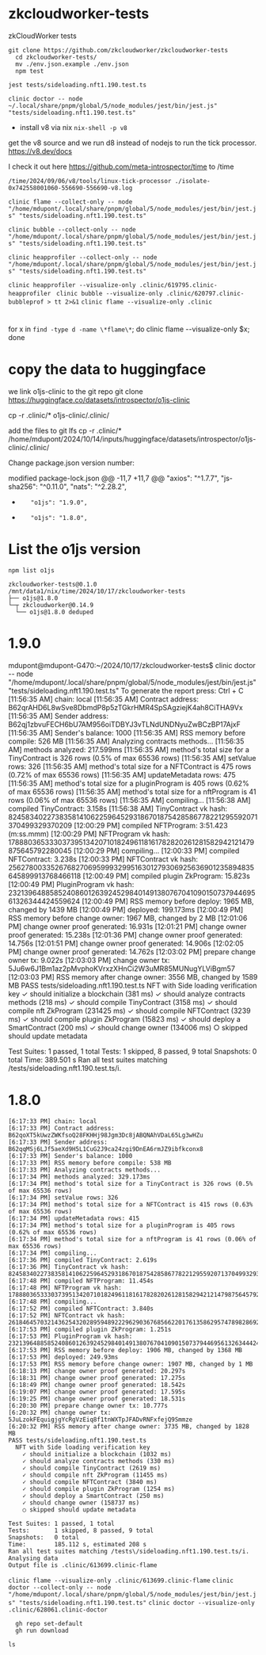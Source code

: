 # zkcloudworker-tests
zkCloudWorker tests


```
git clone https://github.com/zkcloudworker/zkcloudworker-tests
  cd zkcloudworker-tests/
  mv ./env.json.example ./env.json
  npm test
```

```
jest tests/sideloading.nft1.190.test.ts 
```

```
clinic doctor -- node ~/.local/share/pnpm/global/5/node_modules/jest/bin/jest.js" "tests/sideloading.nft1.190.test.ts"
```
  * install v8 via nix
  `nix-shell -p v8`

get the v8 source and we run d8 instead of nodejs to run the tick processor.
https://v8.dev/docs

I check it out here https://github.com/meta-introspector/time to /time 
```
/time/2024/09/06/v8/tools/linux-tick-processor ./isolate-0x742558001060-556690-556690-v8.log 
```

`clinic flame --collect-only -- node "/home/mdupont/.local/share/pnpm/global/5/node_modules/jest/bin/jest.js" "tests/sideloading.nft1.190.test.ts"`

`clinic bubble --collect-only -- node "/home/mdupont/.local/share/pnpm/global/5/node_modules/jest/bin/jest.js" "tests/sideloading.nft1.190.test.ts"`

`clinic heapprofiler --collect-only -- node "/home/mdupont/.local/share/pnpm/global/5/node_modules/jest/bin/jest.js" "tests/sideloading.nft1.190.test.ts"`

`clinic heapprofiler --visualize-only .clinic/619795.clinic-heapprofiler `
`clinic bubble --visualize-only .clinic/620797.clinic-bubbleprof > tt 2>&1`
`clinic flame --visualize-only .clinic`

#
for x in `find -type d -name \*flame\*`; do clinic flame --visualize-only $x; done


# copy the data to huggingface
we link o1js-clinic to the git repo 
git clone https://huggingface.co/datasets/introspector/o1js-clinic

cp -r .clinic/* o1js-clinic/.clinic/

add the files to git lfs
cp -r .clinic/* /home/mdupont/2024/10/14/inputs/huggingface/datasets/introspector/o1js-clinic/.clinic/

Change package.json version number:

modified   package-lock.json
@@ -11,7 +11,7 @@
         "axios": "^1.7.7",
         "js-sha256": "^0.11.0",
         "nats": "^2.28.2",
-        "o1js": "1.9.0",
+        "o1js": "1.8.0",

# List the o1js version
`npm list o1js`

```
zkcloudworker-tests@0.1.0 /mnt/data1/nix/time/2024/10/17/zkcloudworker-tests
├── o1js@1.8.0
└─┬ zkcloudworker@0.14.9
  └── o1js@1.8.0 deduped
  ```

# 1.9.0

mdupont@mdupont-G470:~/2024/10/17/zkcloudworker-tests$ clinic doctor -- node "/home/mdupont/.local/share/pnpm/global/5/node_modules/jest/bin/jest.js" "tests/sideloading.nft1.190.test.ts"
To generate the report press: Ctrl + C
[11:56:35 AM] chain: local
[11:56:35 AM] Contract address: B62qrAHD6L8wSve8DbmdP8p5zTGkrHMR4SpSAgziejK4ah8CiTHA9Vx
[11:56:35 AM] Sender address: B62qj1zbvuFECH6bU7AM956oiTDBYJ3vTLNdUNDNyuZwBCzBP17AjxF
[11:56:35 AM] Sender's balance: 1000
[11:56:35 AM] RSS memory before compile: 526 MB
[11:56:35 AM] Analyzing contracts methods...
[11:56:35 AM] methods analyzed: 217.599ms
[11:56:35 AM] method's total size for a TinyContract is 326 rows (0.5% of max 65536 rows)
[11:56:35 AM] setValue rows: 326
[11:56:35 AM] method's total size for a NFTContract is 475 rows (0.72% of max 65536 rows)
[11:56:35 AM] updateMetadata rows: 475
[11:56:35 AM] method's total size for a pluginProgram is 405 rows (0.62% of max 65536 rows)
[11:56:35 AM] method's total size for a nftProgram is 41 rows (0.06% of max 65536 rows)
[11:56:35 AM] compiling...
[11:56:38 AM] compiled TinyContract: 3.158s
[11:56:38 AM] TinyContract vk hash: 8245834022738358141062259645293186701875428586778221295592071370499329370209
[12:00:29 PM] compiled NFTProgram: 3:51.423 (m:ss.mmm)
[12:00:29 PM] NFTProgram vk hash: 17888036533303739513420710182496118161782820261281582942121479875645792280045
[12:00:29 PM] compiling...
[12:00:33 PM] compiled NFTContract: 3.238s
[12:00:33 PM] NFTContract vk hash: 25627800335267682706959993299516301279306925636901235894835645899913768466118
[12:00:49 PM] compiled plugin ZkProgram: 15.823s
[12:00:49 PM] PluginProgram vk hash: 23213964885852408601263924529840149138076704109015073794469561326344424559624
[12:00:49 PM] RSS memory before deploy: 1965 MB, changed by 1439 MB
[12:00:49 PM] deployed: 199.173ms
[12:00:49 PM] RSS memory before change owner: 1967 MB, changed by 2 MB
[12:01:06 PM] change owner proof generated: 16.931s
[12:01:21 PM] change owner proof generated: 15.238s
[12:01:36 PM] change owner proof generated: 14.756s
[12:01:51 PM] change owner proof generated: 14.906s
[12:02:05 PM] change owner proof generated: 14.762s
[12:03:02 PM] prepare change owner tx: 9.022s
[12:03:03 PM] change owner tx: 5Ju6w6J1Bm1az2pMvphoKVrxzXHnCi2W3uMR85MUNugYLViBgm57
[12:03:03 PM] RSS memory after change owner: 3556 MB, changed by 1589 MB
PASS tests/sideloading.nft1.190.test.ts
  NFT with Side loading verification key
    ✓ should initialize a blockchain (381 ms)
    ✓ should analyze contracts methods (218 ms)
    ✓ should compile TinyContract (3158 ms)
    ✓ should compile nft ZkProgram (231425 ms)
    ✓ should compile NFTContract (3239 ms)
    ✓ should compile plugin ZkProgram (15823 ms)
    ✓ should deploy a SmartContract (200 ms)
    ✓ should change owner (134006 ms)
    ○ skipped should update metadata

Test Suites: 1 passed, 1 total
Tests:       1 skipped, 8 passed, 9 total
Snapshots:   0 total
Time:        389.501 s
Ran all test suites matching /tests\/sideloading.nft1.190.test.ts/i.


# 1.8.0

```
[6:17:33 PM] chain: local
[6:17:33 PM] Contract address: B62qoXT5kUwzZWKfsoQ28FKHHj98Jgm3Dc8jABQNAhVDaL65Lg3wHZu
[6:17:33 PM] Sender address: B62qqMSj6LJf5aeXd9H5L1CuG2J9ca24zgi9DnEA6rmJZ9ibfkconx8
[6:17:33 PM] Sender's balance: 1000
[6:17:33 PM] RSS memory before compile: 538 MB
[6:17:33 PM] Analyzing contracts methods...
[6:17:34 PM] methods analyzed: 329.173ms
[6:17:34 PM] method's total size for a TinyContract is 326 rows (0.5% of max 65536 rows)
[6:17:34 PM] setValue rows: 326
[6:17:34 PM] method's total size for a NFTContract is 415 rows (0.63% of max 65536 rows)
[6:17:34 PM] updateMetadata rows: 415
[6:17:34 PM] method's total size for a pluginProgram is 405 rows (0.62% of max 65536 rows)
[6:17:34 PM] method's total size for a nftProgram is 41 rows (0.06% of max 65536 rows)
[6:17:34 PM] compiling...
[6:17:36 PM] compiled TinyContract: 2.619s
[6:17:36 PM] TinyContract vk hash: 8245834022738358141062259645293186701875428586778221295592071370499329370209
[6:17:48 PM] compiled NFTProgram: 11.454s
[6:17:48 PM] NFTProgram vk hash: 17888036533303739513420710182496118161782820261281582942121479875645792280045
[6:17:48 PM] compiling...
[6:17:52 PM] compiled NFTContract: 3.840s
[6:17:52 PM] NFTContract vk hash: 26184645703214362543202895948922296290367685662201761358629574789828692929745
[6:17:53 PM] compiled plugin ZkProgram: 1.251s
[6:17:53 PM] PluginProgram vk hash: 23213964885852408601263924529840149138076704109015073794469561326344424559624
[6:17:53 PM] RSS memory before deploy: 1906 MB, changed by 1368 MB
[6:17:53 PM] deployed: 249.93ms
[6:17:53 PM] RSS memory before change owner: 1907 MB, changed by 1 MB
[6:18:13 PM] change owner proof generated: 20.297s
[6:18:31 PM] change owner proof generated: 17.275s
[6:18:49 PM] change owner proof generated: 18.542s
[6:19:07 PM] change owner proof generated: 17.595s
[6:19:25 PM] change owner proof generated: 18.531s
[6:20:30 PM] prepare change owner tx: 10.777s
[6:20:32 PM] change owner tx: 5JuLzokFEquigjgYcRgVzEiq8f1tnWXTpJFADvRNFxfejQ9Smmze
[6:20:32 PM] RSS memory after change owner: 3735 MB, changed by 1828 MB
PASS tests/sideloading.nft1.190.test.ts
  NFT with Side loading verification key
    ✓ should initialize a blockchain (1032 ms)
    ✓ should analyze contracts methods (330 ms)
    ✓ should compile TinyContract (2619 ms)
    ✓ should compile nft ZkProgram (11455 ms)
    ✓ should compile NFTContract (3840 ms)
    ✓ should compile plugin ZkProgram (1254 ms)
    ✓ should deploy a SmartContract (250 ms)
    ✓ should change owner (158737 ms)
    ○ skipped should update metadata

Test Suites: 1 passed, 1 total
Tests:       1 skipped, 8 passed, 9 total
Snapshots:   0 total
Time:        185.112 s, estimated 208 s
Ran all test suites matching /tests\/sideloading.nft1.190.test.ts/i.
Analysing data
Output file is .clinic/613699.clinic-flame

```

`clinic flame --visualize-only .clinic/613699.clinic-flame`
`clinic doctor --collect-only -- node "/home/mdupont/.local/share/pnpm/global/5/node_modules/jest/bin/jest.js" "tests/sideloading.nft1.190.test.ts"`
`clinic doctor --visualize-only .clinic/628061.clinic-doctor`


```
  gh repo set-default
  gh run download

```

```
ls
```
